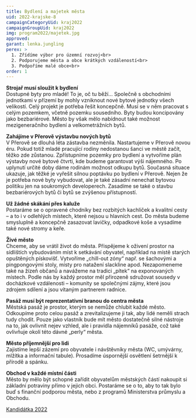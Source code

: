 ```yaml
---
title: Bydlení a majetek města
uid: 2022-krajske-8
campaignCategoryUid: kraj2022
campaignGroupUid: kraj2022
img: program2022/majetek.jpg
approved:
garant: lenka.jungling
perex: >
  1. Zřídíme výbor pro územní rozvoj<br>
  2. Podporujeme města a obce krátkých vzdáleností<br>
  3. Podpoříme malé obce<br>
order: 1
---
```


**Strojař musí sloužit k bydlení** <br>
Dostupné byty pro mladé! To je, oč tu běží… Společně s obchodními jednotkami v přízemí by mohly vzniknout nové bytové jednotky všech velikostí. Celý projekt je potřeba řešit koncepčně.
Musí se v něm pracovat s celým pozemkem, včetně pozemku sousedního. Byty budou koncipovány jako bezbariérové. Město by však mělo nabídnout také možnost mezigeneračního bydlení a velkometrážních bytů.
 
**Zahájíme v Přerově výstavbu nových bytů** <br>
V Přerově se dlouhá léta zástavba nezměnila. Nastartujeme v Přerově novou éru. Pokud totiž mladé pracující rodiny nedostanou šanci ve městě začít, těžko zde zůstanou. Zpřístupníme pozemky pro bydlení a vytvoříme plán výstavby nové bytové čtvrti, kde budeme garantovat výši nájemného.
Po uplynutí určité doby dáme rodinám možnost odkupu bytů. Současná situace ukazuje, jak těžké je vyřešit silnou poptávku po bydlení v Přerově. Nejen že je potřeba nové byty vybudovat, ale je také zásadní nenechat bytovou politiku jen na soukromých developerech. Zasadíme se také o stavbu bezbariérových bytů či bytů se zvýšenou přístupností.
 
**Už žádné skákání přes kaluže** <br>
Postaráme se o opravené chodníky bez rozbitých kachliček a kvalitní cesty – a to i v odlehlých místech, které nejsou u hlavních cest. Do města budeme smysluplně a koncepčně zasazovat lavičky, odpadkové koše a vysadíme také nové stromy a keře. 
 
**Živé město** <br>
Chceme, aby se vrátil život do města. Přispějeme k oživení prostor na sídlištích vybudováním míst k setkávání obyvatel, například na místě starých opuštěných pískovišť. Vytvoříme „chill-out zóny“ např. se šachovými a pingpongovými stoly, místy pro natažení slackline apod. Nezapomeneme také na žízeň občanů a navážeme na tradici „pítek“ na exponovaných místech. Podle nás by každý prostor měl přirozeně sdružovat sousedy v docházkové vzdálenosti – komunity se společnými zájmy, které jsou zdrojem sdílení a jsou vítaným partnerem radnice. 

**Pasáž musí být reprezentativní branou do centra města** <br> 
Městská pasáž je prostor, kterým se nemůže chlubit každé město. Odkoupíme proto celou pasáž a zrevitalizujeme ji tak, aby lidé neměli strach tudy chodit. Pouze jako vlastník bude mít město dostatečně silné nástroje na to, jak ovlivnit nejev vzhled, ale i pravidla nájemníků pasáže, což také ovlivňuje okolí této dávné „perly“ města.
 
**Město příjemnější pro lidi** <br>
Zajistíme lepší zázemí pro obyvatele i návštěvníky města (WC, umývárny, mlžítka a informační tabule). Prosadíme úspornější osvětlení šetrnější k přírodě a spánku.
 
**Obchod v každé místní části** <br>
Město by mělo být schopné zařídit obyvatelům městských částí nakoupit si základní potraviny přímo v jejich obci. Postaráme se o to, aby to tak bylo buď s finanční podporou města, nebo z programů Ministerstva průmyslu a Obchodu.

[Kandidátka 2022](/volby-2022/)

